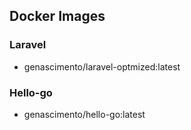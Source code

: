 
## Docker Images

### Laravel
- genascimento/laravel-optmized:latest


### Hello-go
- genascimento/hello-go:latest

